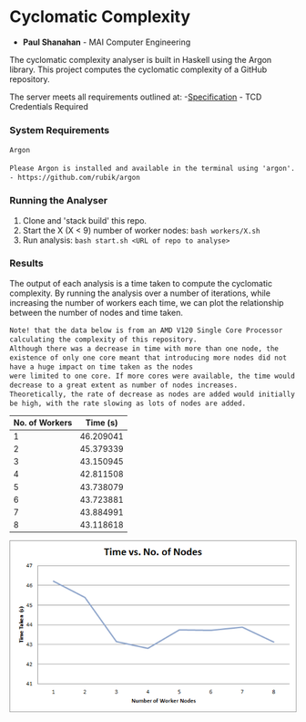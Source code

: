 # Cyclomatic Complexity
- **Paul Shanahan** - MAI Computer Engineering

The cyclomatic complexity analyser is built in Haskell using the Argon library. This project computes the cyclomatic complexity of a GitHub repository.


The server meets all requirements outlined at:
-[Specification](https://www.scss.tcd.ie/Stephen.Barrett/teaching/CS4400/index.html) - TCD Credentials Required


### System Requirements
```
Argon

Please Argon is installed and available in the terminal using 'argon'.
- https://github.com/rubik/argon

```

### Running the Analyser

1. Clone and 'stack build' this repo.
2. Start the X (X < 9) number of worker nodes: `bash workers/X.sh`
3. Run analysis: `bash start.sh <URL of repo to analyse>`


### Results
The output of each analysis is a time taken to compute the cyclomatic complexity. By running the analysis over a number of iterations,
while increasing the number of workers each time, we can plot the relationship between the number of nodes and time taken.
```
Note! that the data below is from an AMD V120 Single Core Processor calculating the complexity of this repository.
Although there was a decrease in time with more than one node, the existence of only one core meant that introducing more nodes did not have a huge impact on time taken as the nodes
were limited to one core. If more cores were available, the time would decrease to a great extent as number of nodes increases.
Theoretically, the rate of decrease as nodes are added would initially be high, with the rate slowing as lots of nodes are added.
```

| No. of Workers | Time (s) |
| ------------- | --------- |
| 1 | 46.209041 |
| 2 | 45.379339 |
| 3 | 43.150945 |
| 4 | 42.811508 |
| 5 | 43.738079 |
| 6 | 43.723881 |
| 7 | 43.884991 |
| 8 | 43.118618 |

![Results](Results_Chart.png)